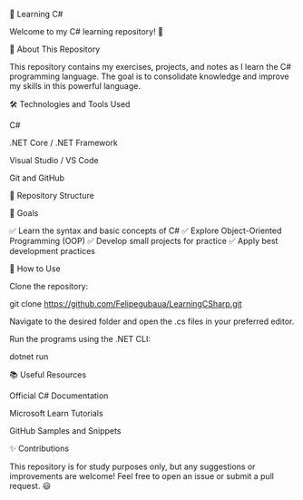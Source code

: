 📌 Learning C#

Welcome to my C# learning repository! 🚀

📖 About This Repository

This repository contains my exercises, projects, and notes as I learn the C# programming language. The goal is to consolidate knowledge and improve my skills in this powerful language.

🛠️ Technologies and Tools Used

C#

.NET Core / .NET Framework

Visual Studio / VS Code

Git and GitHub

📂 Repository Structure

<!-- 📂 Learning-CSharp/
├── 📁 Introduction/    # First steps with C#
├── 📁 Structures/      # Conditionals and loops
├── 📁 OOP/             # Object-Oriented Programming
├── 📁 Projects/        # Small projects and challenges
└── README.md          # This file -->

🚀 Goals

✅ Learn the syntax and basic concepts of C#
✅ Explore Object-Oriented Programming (OOP)
✅ Develop small projects for practice
✅ Apply best development practices

📌 How to Use

Clone the repository:

git clone https://github.com/Felipegubaua/LearningCSharp.git

Navigate to the desired folder and open the .cs files in your preferred editor.

Run the programs using the .NET CLI:

dotnet run

📚 Useful Resources

Official C# Documentation

Microsoft Learn Tutorials

GitHub Samples and Snippets

✨ Contributions

This repository is for study purposes only, but any suggestions or improvements are welcome! Feel free to open an issue or submit a pull request. 😃
